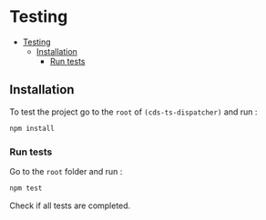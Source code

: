 # Testing

- [Testing](#testing)
  - [Installation](#installation)
    - [Run tests](#run-tests)

## Installation

To test the project go to the `root` of `(cds-ts-dispatcher)` and run :

```bash
npm install
```

### Run tests

Go to the `root` folder and run :

```bash
npm test
```
Check if all tests are completed.